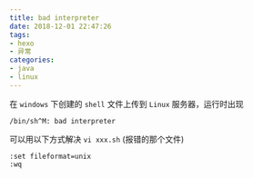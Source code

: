 ```yaml
---
title: bad interpreter
date: 2018-12-01 22:47:26
tags:
- hexo
- 异常
categories:
- java
- linux
---
```

在 <code>windows</code> 下创建的 <code>shell</code> 文件上传到 <code>Linux</code> 服务器，运行时出现
```shell
/bin/sh^M: bad interpreter
```
可以用以下方式解决
```vi xxx.sh``` (报错的那个文件)

```
:set fileformat=unix
:wq
```
